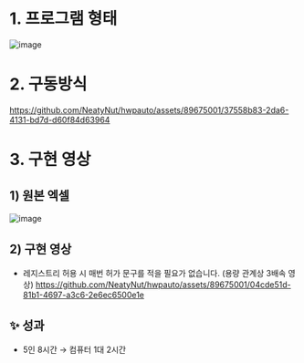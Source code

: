 # 1. 프로그램 형태
![image](https://github.com/NeatyNut/hwpauto/assets/89675001/7f0f26c6-0169-4440-aece-334fa6e56174)

# 2. 구동방식
https://github.com/NeatyNut/hwpauto/assets/89675001/37558b83-2da6-4131-bd7d-d60f84d63964

# 3. 구현 영상
## 1) 원본 엑셀
![image](https://github.com/NeatyNut/hwpauto/assets/89675001/47d9523d-546c-4d5a-8bd4-196d1db34be6)

## 2) 구현 영상
- 레지스트리 허용 시 매번 허가 문구를 적을 필요가 없습니다. (용량 관계상 3배속 영상)
https://github.com/NeatyNut/hwpauto/assets/89675001/04cde51d-81b1-4697-a3c6-2e6ec6500e1e

## ✨ 성과
- 5인 8시간 → 컴퓨터 1대 2시간

